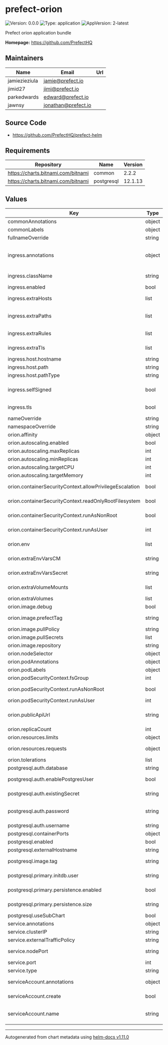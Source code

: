 # prefect-orion

![Version: 0.0.0](https://img.shields.io/badge/Version-0.0.0-informational?style=flat-square) ![Type: application](https://img.shields.io/badge/Type-application-informational?style=flat-square) ![AppVersion: 2-latest](https://img.shields.io/badge/AppVersion-2--latest-informational?style=flat-square)

Prefect orion application bundle

**Homepage:** <https://github.com/PrefectHQ>

## Maintainers

| Name | Email | Url |
| ---- | ------ | --- |
| jamiezieziula | <jamie@prefect.io> |  |
| jimid27 | <jimi@prefect.io> |  |
| parkedwards | <edward@prefect.io> |  |
| jawnsy | <jonathan@prefect.io> |  |

## Source Code

* <https://github.com/PrefectHQ/prefect-helm>

## Requirements

| Repository | Name | Version |
|------------|------|---------|
| https://charts.bitnami.com/bitnami | common | 2.2.2 |
| https://charts.bitnami.com/bitnami | postgresql | 12.1.13 |

## Values

| Key | Type | Default | Description |
|-----|------|---------|-------------|
| commonAnnotations | object | `{}` | annotations to add to all deployed objects |
| commonLabels | object | `{}` | labels to add to all deployed objects |
| fullnameOverride | string | `"prefect-orion"` | fully override common.names.fullname |
| ingress.annotations | object | `{}` | additional annotations for the Ingress resource. To enable certificate autogeneration, place here your cert-manager annotations. |
| ingress.className | string | `""` | IngressClass that will be be used to implement the Ingress (Kubernetes 1.18+) |
| ingress.enabled | bool | `false` | enable ingress record generation for orion |
| ingress.extraHosts | list | `[]` | an array with additional hostname(s) to be covered with the ingress record |
| ingress.extraPaths | list | `[]` | an array with additional arbitrary paths that may need to be added to the ingress under the main host |
| ingress.extraRules | list | `[]` | additional rules to be covered with this ingress record |
| ingress.extraTls | list | `[]` | an array with additional tls configuration to be added to the ingress record |
| ingress.host.hostname | string | `"prefect.local"` | default host for the ingress record |
| ingress.host.path | string | `"/"` | default path for the ingress record |
| ingress.host.pathType | string | `"ImplementationSpecific"` | ingress path type |
| ingress.selfSigned | bool | `false` | create a TLS secret for this ingress record using self-signed certificates generated by Helm |
| ingress.tls | bool | `false` | enable TLS configuration for the host defined at `ingress.host.hostname` parameter |
| nameOverride | string | `""` | partially overrides common.names.name |
| namespaceOverride | string | `""` | fully override common.names.namespace |
| orion.affinity | object | `{}` | affinity for orion pods assignment |
| orion.autoscaling.enabled | bool | `false` | enable autoscaling for orion |
| orion.autoscaling.maxReplicas | int | `100` | maximum number of orion replicas |
| orion.autoscaling.minReplicas | int | `1` | minimum number of orion replicas |
| orion.autoscaling.targetCPU | int | `80` | target CPU utilization percentage |
| orion.autoscaling.targetMemory | int | `80` | target Memory utilization percentage |
| orion.containerSecurityContext.allowPrivilegeEscalation | bool | `false` | set orion containers' security context allowPrivilegeEscalation |
| orion.containerSecurityContext.readOnlyRootFilesystem | bool | `true` | set orion containers' security context readOnlyRootFilesystem |
| orion.containerSecurityContext.runAsNonRoot | bool | `true` | set orion containers' security context runAsNonRoot |
| orion.containerSecurityContext.runAsUser | int | `1001` | set orion containers' security context runAsUser |
| orion.env | list | `[]` | array with environment variables to add to orion nodes |
| orion.extraEnvVarsCM | string | `""` | name of existing ConfigMap containing extra env vars to add to orion nodes |
| orion.extraEnvVarsSecret | string | `""` | name of existing Secret containing extra env vars to add to orion nodes |
| orion.extraVolumeMounts | list | `[]` | array with extra volumeMounts for the orion pod |
| orion.extraVolumes | list | `[]` | array with extra volumes for the orion pod |
| orion.image.debug | bool | `false` | enable orion image debug mode |
| orion.image.prefectTag | string | `"2-latest"` | prefect image tag (immutable tags are recommended) |
| orion.image.pullPolicy | string | `"IfNotPresent"` | orion image pull policy |
| orion.image.pullSecrets | list | `[]` | orion image pull secrets |
| orion.image.repository | string | `"prefecthq/prefect"` | orion image repository |
| orion.nodeSelector | object | `{}` | node labels for orion pods assignment |
| orion.podAnnotations | object | `{}` | extra annotations for orion pod |
| orion.podLabels | object | `{}` | extra labels for orion pod |
| orion.podSecurityContext.fsGroup | int | `1001` | set orion pod's security context fsGroup |
| orion.podSecurityContext.runAsNonRoot | bool | `true` | set orion pod's security context runAsNonRoot |
| orion.podSecurityContext.runAsUser | int | `1001` | set orion pod's security context runAsUser |
| orion.publicApiUrl | string | `""` | sets PREFECT_ORION_UI_API_URL; should be publicly accessible API URL; UI will not work unless set |
| orion.replicaCount | int | `1` | number of orion replicas to deploy |
| orion.resources.limits | object | `{}` | the requested limits for the orion container |
| orion.resources.requests | object | `{}` | the requested resources for the orion container |
| orion.tolerations | list | `[]` | tolerations for orion pods assignment |
| postgresql.auth.database | string | `"orion"` | name for a custom database to create |
| postgresql.auth.enablePostgresUser | bool | `false` | determines whether an admin user is created within postgres |
| postgresql.auth.existingSecret | string | `nil` | Name of existing secret to use for PostgreSQL credentials. |
| postgresql.auth.password | string | `""` | password for the custom user to create. Ignored if `auth.existingSecret` with key `password` is provided |
| postgresql.auth.username | string | `"prefect"` | name for a custom user to create |
| postgresql.containerPorts | object | `{"postgresql":5432}` | PostgreSQL container port |
| postgresql.enabled | bool | `true` |  |
| postgresql.externalHostname | string | `""` |  |
| postgresql.image.tag | string | `"14.3.0"` | Version tag, corresponds to tags at https://hub.docker.com/r/bitnami/postgresql/ |
| postgresql.primary.initdb.user | string | `"postgres"` | specify the PostgreSQL username to execute the initdb scripts |
| postgresql.primary.persistence.enabled | bool | `false` | enable PostgreSQL Primary data persistence using PVC |
| postgresql.primary.persistence.size | string | `"8Gi"` | PVC Storage Request for PostgreSQL volume |
| postgresql.useSubChart | bool | `true` | enable use of bitnami/postgresql subchart |
| service.annotations | object | `{}` |  |
| service.clusterIP | string | `""` | service Cluster IP |
| service.externalTrafficPolicy | string | `"Cluster"` | service external traffic policy |
| service.nodePort | string | `""` | service port if defining service as type nodeport |
| service.port | int | `4200` | service port |
| service.type | string | `"ClusterIP"` | service type |
| serviceAccount.annotations | object | `{}` | additional service account annotations (evaluated as a template) |
| serviceAccount.create | bool | `true` | specifies whether a ServiceAccount should be created |
| serviceAccount.name | string | `""` | the name of the ServiceAccount to use. if not set and create is true, a name is generated using the common.names.fullname template |

----------------------------------------------
Autogenerated from chart metadata using [helm-docs v1.11.0](https://github.com/norwoodj/helm-docs/releases/v1.11.0)
